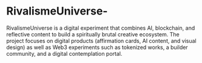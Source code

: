 # RivalismeUniverse-
RivalismeUniverse is a digital experiment that combines AI, blockchain, and reflective content to build a spiritually brutal creative ecosystem. The project focuses on digital products (affirmation cards, AI content, and visual design) as well as Web3 experiments such as tokenized works, a builder community, and a digital contemplation portal.
